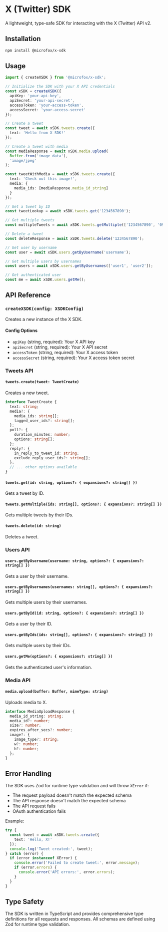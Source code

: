# X (Twitter) SDK

A lightweight, type-safe SDK for interacting with the X (Twitter) API v2.

## Installation

```bash
npm install @microfox/x-sdk
```

## Usage

```typescript
import { createXSDK } from '@microfox/x-sdk';

// Initialize the SDK with your X API credentials
const xSDK = createXSDK({
  apiKey: 'your-api-key',
  apiSecret: 'your-api-secret',
  accessToken: 'your-access-token',
  accessSecret: 'your-access-secret'
});

// Create a tweet
const tweet = await xSDK.tweets.create({
  text: 'Hello from X SDK!'
});

// Create a tweet with media
const mediaResponse = await xSDK.media.upload(
  Buffer.from('image data'), 
  'image/jpeg'
);

const tweetWithMedia = await xSDK.tweets.create({
  text: 'Check out this image!',
  media: {
    media_ids: [mediaResponse.media_id_string]
  }
});

// Get a tweet by ID
const tweetLookup = await xSDK.tweets.get('1234567890');

// Get multiple tweets
const multipleTweets = await xSDK.tweets.getMultiple(['1234567890', '0987654321']);

// Delete a tweet
const deleteResponse = await xSDK.tweets.delete('1234567890');

// Get user by username
const user = await xSDK.users.getByUsername('username');

// Get multiple users by usernames
const users = await xSDK.users.getByUsernames(['user1', 'user2']);

// Get authenticated user
const me = await xSDK.users.getMe();
```

## API Reference

### `createXSDK(config: XSDKConfig)`

Creates a new instance of the X SDK.

#### Config Options

- `apiKey` (string, required): Your X API key
- `apiSecret` (string, required): Your X API secret
- `accessToken` (string, required): Your X access token
- `accessSecret` (string, required): Your X access token secret

### Tweets API

#### `tweets.create(tweet: TweetCreate)`

Creates a new tweet.

```typescript
interface TweetCreate {
  text: string;
  media?: {
    media_ids: string[];
    tagged_user_ids?: string[];
  };
  poll?: {
    duration_minutes: number;
    options: string[];
  };
  reply?: {
    in_reply_to_tweet_id: string;
    exclude_reply_user_ids?: string[];
  };
  // ... other options available
}
```

#### `tweets.get(id: string, options?: { expansions?: string[] })`

Gets a tweet by ID.

#### `tweets.getMultiple(ids: string[], options?: { expansions?: string[] })`

Gets multiple tweets by their IDs.

#### `tweets.delete(id: string)`

Deletes a tweet.

### Users API

#### `users.getByUsername(username: string, options?: { expansions?: string[] })`

Gets a user by their username.

#### `users.getByUsernames(usernames: string[], options?: { expansions?: string[] })`

Gets multiple users by their usernames.

#### `users.getById(id: string, options?: { expansions?: string[] })`

Gets a user by their ID.

#### `users.getByIds(ids: string[], options?: { expansions?: string[] })`

Gets multiple users by their IDs.

#### `users.getMe(options?: { expansions?: string[] })`

Gets the authenticated user's information.

### Media API

#### `media.upload(buffer: Buffer, mimeType: string)`

Uploads media to X.

```typescript
interface MediaUploadResponse {
  media_id_string: string;
  media_id?: number;
  size?: number;
  expires_after_secs?: number;
  image?: {
    image_type?: string;
    w?: number;
    h?: number;
  };
}
```

## Error Handling

The SDK uses Zod for runtime type validation and will throw `XError` if:

- The request payload doesn't match the expected schema
- The API response doesn't match the expected schema
- The API request fails
- OAuth authentication fails

Example:

```typescript
try {
  const tweet = await xSDK.tweets.create({
    text: 'Hello, X!'
  });
  console.log('Tweet created:', tweet);
} catch (error) {
  if (error instanceof XError) {
    console.error('Failed to create tweet:', error.message);
    if (error.errors) {
      console.error('API errors:', error.errors);
    }
  }
}
```

## Type Safety

The SDK is written in TypeScript and provides comprehensive type definitions for all requests and responses. All schemas are defined using Zod for runtime type validation.
